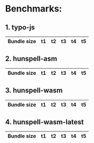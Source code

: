 # Benchmarks:

## 1. typo-js

| Bundle size | t1  | t2  | t3  | t4  | t5  |
| ----------- | --- | --- | --- | --- | --- |

## 2. hunspell-asm

| Bundle size | t1  | t2  | t3  | t4  | t5  |
| ----------- | --- | --- | --- | --- | --- |

## 3. hunspell-wasm

| Bundle size | t1  | t2  | t3  | t4  | t5  |
| ----------- | --- | --- | --- | --- | --- |

## 4. hunspell-wasm-latest

| Bundle size | t1  | t2  | t3  | t4  | t5  |
| ----------- | --- | --- | --- | --- | --- |
